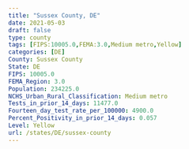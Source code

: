 ```yaml
---
title: "Sussex County, DE"
date: 2021-05-03
draft: false
type: county
tags: [FIPS:10005.0,FEMA:3.0,Medium metro,Yellow]
categories: [DE]
County: Sussex County
State: DE
FIPS: 10005.0
FEMA_Region: 3.0
Population: 234225.0
NCHS_Urban_Rural_Classification: Medium metro
Tests_in_prior_14_days: 11477.0
Fourteen_day_test_rate_per_100000: 4900.0
Percent_Positivity_in_prior_14_days: 0.057
Level: Yellow
url: /states/DE/sussex-county
---
```



